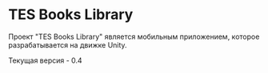 # TES Books Library
Проект "TES Books Library" является мобильным приложением, которое разрабатывается на движке Unity.

Текущая версия - 0.4

